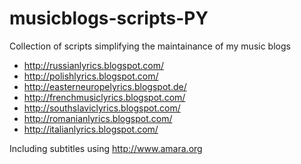 # musicblogs-scripts-PY

Collection of scripts simplifying the maintainance of my music blogs

* http://russianlyrics.blogspot.com/
* http://polishlyrics.blogspot.com/
* http://easterneuropelyrics.blogspot.de/
* http://frenchmusiclyrics.blogspot.com/
* http://southslaviclyrics.blogspot.com/
* http://romanianlyrics.blogspot.com/
* http://italianlyrics.blogspot.com/

Including subtitles using http://www.amara.org 
